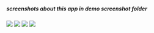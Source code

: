 ##### screenshots about this app in demo screenshot folder

<img src='demo%20screenshot/Screenshot_20221101-170147.png'/>
<img src='demo%20screenshot/Screenshot_20221101-170114.png'/>
<img src='demo%20screenshot/Screenshot_20221101-165742.png'/>
<img src='demo%20screenshot/Screenshot_20221101-164142.png'/>
